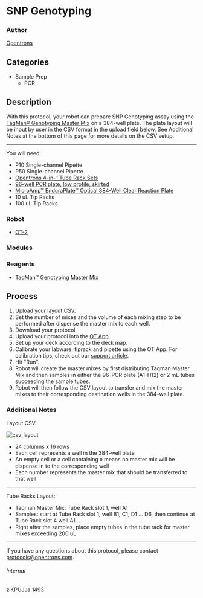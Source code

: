 # SNP Genotyping

### Author
[Opentrons](http://www.opentrons.com/)

## Categories
* Sample Prep
    * PCR

## Description
With this protocol, your robot can prepare SNP Genotyping assay using the [TaqMan® Genotyping Master Mix](https://www.thermofisher.com/order/catalog/product/4371355) on a 384-well plate. The plate layout will be input by user in the CSV format in the upload field below. See Additional Notes at the bottom of this page for more details on the CSV setup.

---

You will need:
* P10 Single-channel Pipette
* P50 Single-channel Pipette
* [Opentrons 4-in-1 Tube Rack Sets](https://shop.opentrons.com/collections/opentrons-tips/products/tube-rack-set-1)
* [96-well PCR plate, low profile, skirted ](https://www.thermofisher.com/order/catalog/product/AB0800)
* [MicroAmp™ EnduraPlate™ Optical 384-Well Clear Reaction Plate](https://www.thermofisher.com/order/catalog/product/4483285)
* 10 uL Tip Racks
* 100 uL Tip Racks

### Robot
* [OT-2](https://opentrons.com/ot-2)

### Modules

### Reagents
* [TaqMan™ Genotyping Master Mix](https://www.thermofisher.com/order/catalog/product/4371355)

## Process
1. Upload your layout CSV.
2. Set the number of mixes and the volume of each mixing step to be performed after dispense the master mix to each well.
3. Download your protocol.
4. Upload your protocol into the [OT App](https://opentrons.com/ot-app).
5. Set up your deck according to the deck map.
6. Calibrate your labware, tiprack and pipette using the OT App. For calibration tips, check out our [support article](https://support.opentrons.com/ot-2/getting-started-software-setup/deck-calibration).
7. Hit "Run".
8. Robot will create the master mixes by first distributing Taqman Master Mix and then samples in either the 96-PCR plate (A1-H12) or 2 mL tubes succeeding the sample tubes.
9. Robot will then follow the CSV layout to transfer and mix the master mixes to their corresponding destination wells in the 384-well plate.

### Additional Notes
Layout CSV:

![csv_layout](https://s3.amazonaws.com/opentrons-protocol-library-website/custom-README-images/1493-clinical-pharmacology-analytical-laboratory-jhu/layout.png)

* 24 columns x 16 rows
* Each cell represents a well in the 384-well plate
* An empty cell or a cell containing `0` means no master mix will be dispense in to the corresponding well
* Each number represents the master mix that should be transferred to that well

---

Tube Racks Layout:
* Taqman Master Mix: Tube Rack slot 1, well A1
* Samples: start at Tube Rack slot 1, well B1, C1, D1 ... D6,  then continue at Tube Rack slot 4 well A1...
* Right after the samples, place empty tubes in the tube rack for master mixes exceeding 200 uL

---

If you have any questions about this protocol, please contact protocols@opentrons.com.

###### Internal
zlKPUJJa
1493
